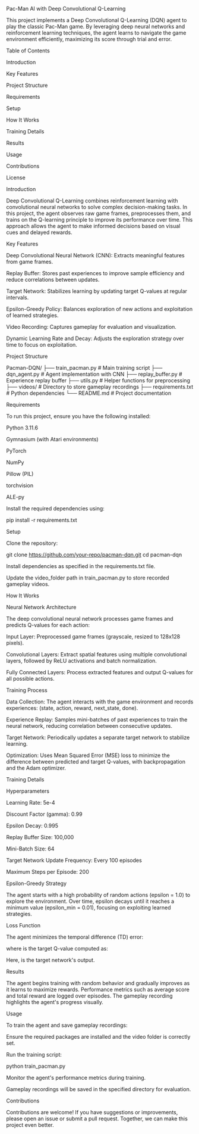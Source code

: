 Pac-Man AI with Deep Convolutional Q-Learning

This project implements a Deep Convolutional Q-Learning (DQN) agent to play the classic Pac-Man game. By leveraging deep neural networks and reinforcement learning techniques, the agent learns to navigate the game environment efficiently, maximizing its score through trial and error.

Table of Contents

Introduction

Key Features

Project Structure

Requirements

Setup

How It Works

Training Details

Results

Usage

Contributions

License

Introduction

Deep Convolutional Q-Learning combines reinforcement learning with convolutional neural networks to solve complex decision-making tasks. In this project, the agent observes raw game frames, preprocesses them, and trains on the Q-learning principle to improve its performance over time. This approach allows the agent to make informed decisions based on visual cues and delayed rewards.

Key Features

Deep Convolutional Neural Network (CNN): Extracts meaningful features from game frames.

Replay Buffer: Stores past experiences to improve sample efficiency and reduce correlations between updates.

Target Network: Stabilizes learning by updating target Q-values at regular intervals.

Epsilon-Greedy Policy: Balances exploration of new actions and exploitation of learned strategies.

Video Recording: Captures gameplay for evaluation and visualization.

Dynamic Learning Rate and Decay: Adjusts the exploration strategy over time to focus on exploitation.

Project Structure

Pacman-DQN/
├── train_pacman.py       # Main training script
├── dqn_agent.py          # Agent implementation with CNN
├── replay_buffer.py      # Experience replay buffer
├── utils.py              # Helper functions for preprocessing
├── videos/               # Directory to store gameplay recordings
├── requirements.txt      # Python dependencies
└── README.md             # Project documentation

Requirements

To run this project, ensure you have the following installed:

Python 3.11.6

Gymnasium (with Atari environments)

PyTorch

NumPy

Pillow (PIL)

torchvision

ALE-py

Install the required dependencies using:

pip install -r requirements.txt

Setup

Clone the repository:

git clone https://github.com/your-repo/pacman-dqn.git
cd pacman-dqn

Install dependencies as specified in the requirements.txt file.

Update the video_folder path in train_pacman.py to store recorded gameplay videos.

How It Works

Neural Network Architecture

The deep convolutional neural network processes game frames and predicts Q-values for each action:

Input Layer: Preprocessed game frames (grayscale, resized to 128x128 pixels).

Convolutional Layers: Extract spatial features using multiple convolutional layers, followed by ReLU activations and batch normalization.

Fully Connected Layers: Process extracted features and output Q-values for all possible actions.

Training Process

Data Collection: The agent interacts with the game environment and records experiences: (state, action, reward, next_state, done).

Experience Replay: Samples mini-batches of past experiences to train the neural network, reducing correlation between consecutive updates.

Target Network: Periodically updates a separate target network to stabilize learning.

Optimization: Uses Mean Squared Error (MSE) loss to minimize the difference between predicted and target Q-values, with backpropagation and the Adam optimizer.

Training Details

Hyperparameters

Learning Rate: 5e-4

Discount Factor (gamma): 0.99

Epsilon Decay: 0.995

Replay Buffer Size: 100,000

Mini-Batch Size: 64

Target Network Update Frequency: Every 100 episodes

Maximum Steps per Episode: 200

Epsilon-Greedy Strategy

The agent starts with a high probability of random actions (epsilon = 1.0) to explore the environment. Over time, epsilon decays until it reaches a minimum value (epsilon_min = 0.01), focusing on exploiting learned strategies.

Loss Function

The agent minimizes the temporal difference (TD) error:

where  is the target Q-value computed as:

Here,  is the target network's output.

Results

The agent begins training with random behavior and gradually improves as it learns to maximize rewards. Performance metrics such as average score and total reward are logged over episodes. The gameplay recording highlights the agent's progress visually.

Usage

To train the agent and save gameplay recordings:

Ensure the required packages are installed and the video folder is correctly set.

Run the training script:

python train_pacman.py

Monitor the agent's performance metrics during training.

Gameplay recordings will be saved in the specified directory for evaluation.

Contributions

Contributions are welcome! If you have suggestions or improvements, please open an issue or submit a pull request. Together, we can make this project even better.